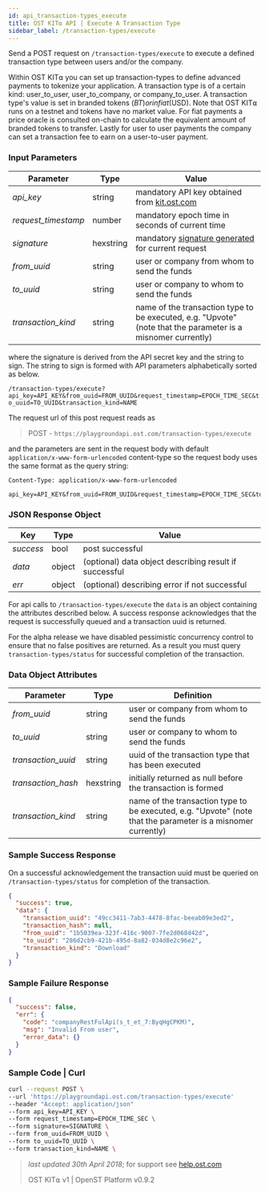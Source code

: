 ```yaml
---
id: api_transaction-types_execute
title: OST KIT⍺ API | Execute A Transaction Type
sidebar_label: /transaction-types/execute
---
```


Send a POST request on `/transaction-types/execute` to execute a defined transaction type between users and/or the company.

Within OST KIT⍺ you can set up transaction-types to define advanced payments to tokenize your application. A transaction type is of a certain kind: user_to_user, user_to_company, or company_to_user. A transaction type's value is set in branded tokens ($BT) or in fiat ($USD). Note that OST KIT⍺ runs on a testnet and tokens have no market value. For fiat payments a price oracle is consulted on-chain to calculate the equivalent amount of branded tokens to transfer. Lastly for user to user payments the company can set a transaction fee to earn on a user-to-user payment.

### Input Parameters
| Parameter           | Type   | Value                                               |
|---------------------|--------|-----------------------------------------------------|
| _api_key_           | string    | mandatory API key obtained from [kit.ost.com](https://kit.ost.com) |
| _request_timestamp_ | number    | mandatory epoch time in seconds of current time |
| _signature_         | hexstring | mandatory [<u>signature generated</u>](2_98_API_AUTHENTICATION.md) for current request |
| _from_uuid_    | string | user or company from whom to send the funds |
| _to_uuid_      | string | user or company to whom to send the funds |
| _transaction_kind_  | string | name of the transaction type to be executed, e.g. "Upvote" (note that the parameter is a misnomer currently) |

where the signature is derived from the API secret key and the string to sign. The string to sign is formed with API parameters alphabetically sorted as below.

`/transaction-types/execute?api_key=API_KEY&from_uuid=FROM_UUID&request_timestamp=EPOCH_TIME_SEC&to_uuid=TO_UUID&transaction_kind=NAME`

The request url of this post request reads as

> POST - `https://playgroundapi.ost.com/transaction-types/execute`

and the parameters are sent in the request body with default `application/x-www-form-urlencoded` content-type so the request body uses the same format as the query string:

```
Content-Type: application/x-www-form-urlencoded

api_key=API_KEY&from_uuid=FROM_UUID&request_timestamp=EPOCH_TIME_SEC&to_uuid=TO_UUID&transaction_kind=NAME&signature=SIGNATURE

```

### JSON Response Object

| Key        | Type   | Value      |
|------------|--------|------------|
| _success_  | bool   | post successful |
| _data_     | object | (optional) data object describing result if successful   |
| _err_      | object | (optional) describing error if not successful |

For api calls to `/transaction-types/execute` the `data` is an object containing the attributes described below.  A success response acknowledges that the request is successfully queued and a transaction uuid is returned.

For the alpha release we have disabled pessimistic concurrency control to ensure that no false positives are returned. As a result you must query `transaction-types/status` for successful completion of the transaction.  

### Data Object Attributes

| Parameter           | Type   | Definition  |
|---------------------|--------|----------------------------------|
| _from_uuid_    | string | user or company from whom to send the funds |
| _to_uuid_      | string | user or company to whom to send the funds |
| _transaction_uuid_ | string | uuid of the transaction type that has been executed|
| _transaction_hash_ | hexstring | initially returned as null before the transaction is formed |
| _transaction_kind_  | string | name of the transaction type to be executed, e.g. "Upvote" (note that the parameter is a misnomer currently) |


### Sample Success Response
On a successful acknowledgement the transaction uuid must be queried on `/transaction-types/status` for completion of the transaction.
```json
{
  "success": true,
  "data": {
    "transaction_uuid": "49cc3411-7ab3-4478-8fac-beeab09e3ed2",
    "transaction_hash": null,
    "from_uuid": "1b5039ea-323f-416c-9007-7fe2d068d42d",
    "to_uuid": "286d2cb9-421b-495d-8a82-034d8e2c96e2",
    "transaction_kind": "Download"
  }
}
```

### Sample Failure Response
```json
{
  "success": false,
  "err": {
    "code": "companyRestFulApi(s_t_et_7:ByqHgCPKM)",
    "msg": "Invalid From user",
    "error_data": {}
  }
}
```

### Sample Code | Curl
```bash
curl --request POST \
--url 'https://playgroundapi.ost.com/transaction-types/execute'
--header "Accept: application/json"
--form api_key=API_KEY \
--form request_timestamp=EPOCH_TIME_SEC \
--form signature=SIGNATURE \
--form from_uuid=FROM_UUID \
--form to_uuid=TO_UUID \
--form transaction_kind=NAME \
```

>_last updated 30th April 2018_; for support see [help.ost.com](help.ost.com)
>
> OST KIT⍺ v1 | OpenST Platform v0.9.2
